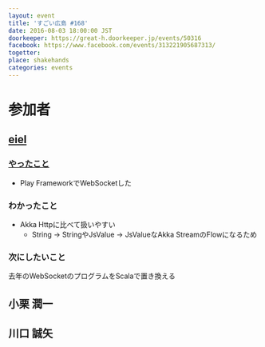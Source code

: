 ```yaml
---
layout: event
title: 'すごい広島 #168'
date: 2016-08-03 18:00:00 JST
doorkeeper: https://great-h.doorkeeper.jp/events/50316
facebook: https://www.facebook.com/events/313221905687313/
togetter:
place: shakehands
categories: events
---
```


# 参加者

## [eiel](http://eiel.info)

### [やったこと](https://github.com/great-h/great-h.github.io/issues/1827)

* Play FrameworkでWebSocketした

### わかったこと

* Akka Httpに比べて扱いやすい
  * String -> StringやJsValue -> JsValueなAkka StreamのFlowになるため

### 次にしたいこと

去年のWebSocketのプログラムをScalaで置き換える

## 小栗 潤一


## 川口  誠矢
